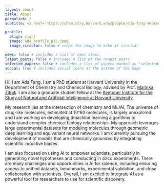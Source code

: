 ```yaml
---
layout: about
title: About
permalink: /
subtitle: <a href='https://chemistry.harvard.edu/people/ada-fang'>Harvard University</a>. Cambridge, MA.

profile:
  align: right
  image: Ada_profile_pic.jpeg
  image_circular: false # crops the image to make it circular

news: false # includes a list of news items
latest_posts: false # includes a list of the newest posts
selected_papers: false # includes a list of papers marked as "selected={true}"
social: true # includes social icons at the bottom of the page
---
```


Hi! I am Ada Fang. I am a PhD student at Harvard University in the Department of Chemistry and Chemical Biology, advised by Prof. <a href='https://zitniklab.hms.harvard.edu/'>Marinka Zitnik</a>. I am also a graduate student fellow at the <a href='https://www.harvard.edu/kempner-institute/leadership/#students'>Kempner Institute for the Study of Natural and Artificial Intelligence at Harvard University</a>.

My research lies at the intersection of chemistry and ML/AI. The universe of drug-like molecules, estimated at 10^60 molecules, is largely unexplored and I am working on developing dmachine learning algorithms to understand complex chemical biology relationships. My approach leverages large experimental datasets for modeling molecules through geometric deep learning and equivariant neural networks. I am currently pursuing the development of models that are chemically grounded by integrating scientific inductive biases.

I am also focused on using AI to empower scientists, particularly in generating novel hypotheses and conducting in silico experiments. There are many challenges and opportunities in AI for science, including ensuring access to unified datasets, benchmarks, experimental validation, and close collaboration with scientists. Overall, I am excited to integrate AI as a powerful tool for researchers to use for scientific discovery.
